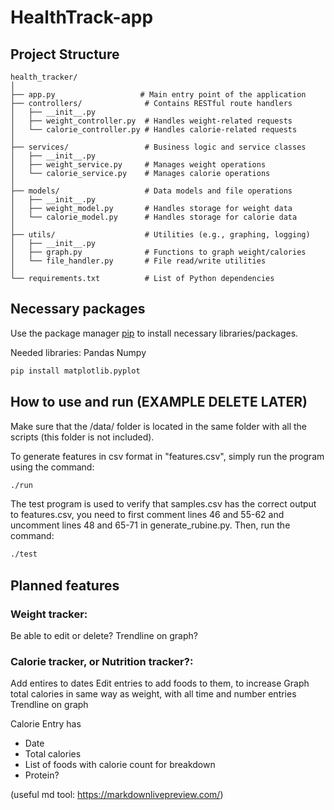 # HealthTrack-app

## Project Structure
```
health_tracker/
│
├── app.py                   # Main entry point of the application
├── controllers/              # Contains RESTful route handlers
│   ├── __init__.py
│   ├── weight_controller.py  # Handles weight-related requests
│   └── calorie_controller.py # Handles calorie-related requests
│
├── services/                 # Business logic and service classes
│   ├── __init__.py
│   ├── weight_service.py     # Manages weight operations
│   └── calorie_service.py    # Manages calorie operations
│
├── models/                   # Data models and file operations
│   ├── __init__.py
│   ├── weight_model.py       # Handles storage for weight data
│   └── calorie_model.py      # Handles storage for calorie data
│
├── utils/                    # Utilities (e.g., graphing, logging)
│   ├── __init__.py
│   ├── graph.py              # Functions to graph weight/calories
│   └── file_handler.py       # File read/write utilities
│
└── requirements.txt          # List of Python dependencies
```

## Necessary packages

Use the package manager [pip](https://pip.pypa.io/en/stable/) to install necessary libraries/packages.

Needed libraries:
Pandas
Numpy

```bash
pip install matplotlib.pyplot
```

## How to use and run (EXAMPLE DELETE LATER)

Make sure that the /data/ folder is located in the same folder with all the scripts (this folder is not included).

To generate features in csv format in "features.csv", simply run the program using the command:
```bash
./run
```

The test program is used to verify that samples.csv has the correct output to features.csv, you need to first comment lines 46 and 55-62 and uncomment lines 48 and 65-71 in generate_rubine.py. Then, run the command:
```bash
./test
```

## Planned features

### Weight tracker:
Be able to edit or delete?
Trendline on graph?

### Calorie tracker, or Nutrition tracker?:
Add entires to dates
Edit entries to add foods to them, to increase
Graph total calories in same way as weight, with all time and number entries
Trendline on graph

Calorie Entry has
- Date
- Total calories
- List of foods with calorie count for breakdown
- Protein?

(useful md tool: https://markdownlivepreview.com/)